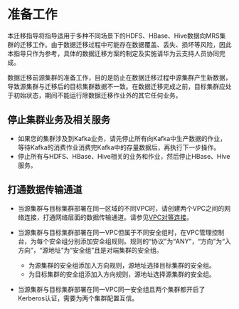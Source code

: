 # 准备工作<a name="mrs_01_0702"></a>

本迁移指导将指导适用于多种不同场景下的HDFS、HBase、Hive数据向MRS集群的迁移工作。由于数据迁移过程中可能存在数据覆盖、丢失、损坏等风险，因此本指导只作为参考，具体的数据迁移方案的制定及实施请华为云支持人员协同完成。

数据迁移前源集群的准备工作，目的是防止在数据迁移过程中源集群产生新数据，导致源集群与迁移后的目标集群数据不一致。在数据迁移完成之前，目标集群应处于初始状态，期间不能运行除数据迁移作业外的其它任何业务。

## 停止集群业务及相关服务<a name="section37961536164712"></a>

-   如果您的集群涉及到Kafka业务，请先停止所有向Kafka中生产数据的作业，等待Kafka的消费作业消费完Kafka中的存量数据后，再执行下一步操作。
-   停止所有与HDFS、HBase、Hive相关的业务和作业，然后停止HBase、Hive服务。

## 打通数据传输通道<a name="section2349182854814"></a>

-   当源集群与目标集群部署在同一区域的不同VPC时，请创建两个VPC之间的网络连接，打通网络层面的数据传输通道。请参见[VPC对等连接](https://support.huaweicloud.com/usermanual-vpc/zh-cn_topic_0046655036.html)。
-   当源集群与目标集群部署在同一VPC但属于不同安全组时，在VPC管理控制台，为每个安全组分别添加安全组规则。规则的“协议”为“ANY”，“方向”为“入方向”，“源地址”为“安全组”且是对端集群的安全组。
    -   为源集群的安全组添加入方向规则，源地址选择目标集群的安全组。
    -   为目标集群的安全组添加入方向规则，源地址选择源集群的安全组。

-   当源集群与目标集群部署在同一VPC同一安全组且两个集群都开启了Kerberos认证，需要为两个集群配置互信。

